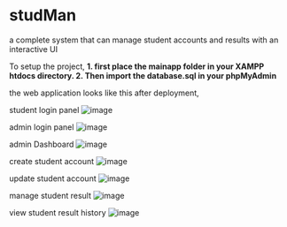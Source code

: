 # studMan
a complete system that can manage student accounts and results with an interactive UI

To setup the project,
 **1.  first place the mainapp folder in your XAMPP htdocs directory.
 2.  Then import the database.sql in your phpMyAdmin**

the web application looks like this after deployment,

student login panel
![image](https://user-images.githubusercontent.com/45464612/202771754-d714abe3-701a-4c55-ab3d-e13c759fbb57.png)


admin login panel
![image](https://user-images.githubusercontent.com/45464612/202772380-c72dc124-cebf-4980-aed8-2b9167322550.png)

admin Dashboard
![image](https://user-images.githubusercontent.com/45464612/202772549-638635ae-104e-4e88-be5d-3ce4981b6203.png)

create student account
![image](https://user-images.githubusercontent.com/45464612/202772688-f8ed3e1c-2fc3-4a0e-8834-7c54c3fc0aad.png)

update student account
![image](https://user-images.githubusercontent.com/45464612/202772831-24234c1f-6a8b-4ccb-bec9-fee7571c0b8e.png)

manage student result
![image](https://user-images.githubusercontent.com/45464612/202772934-386bb7e7-025c-49f4-b37a-d2dd52c8e229.png)

view student result history
![image](https://user-images.githubusercontent.com/45464612/202773124-9a6c6db3-720d-46d4-b23f-0b796be26b09.png)
